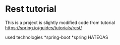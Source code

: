 # Rest tutorial
This is a project is slightly modified code from tutorial<br/>
https://spring.io/guides/tutorials/rest/ <br/>

used technologies
*spring-boot
*spring HATEOAS



